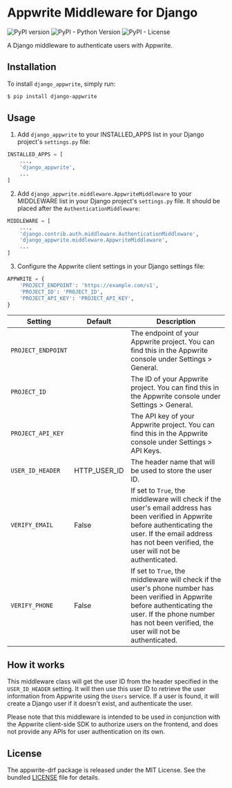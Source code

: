 # Appwrite Middleware for Django

![PyPI version](https://badge.fury.io/py/django-appwrite.svg)
![PyPI - Python Version](https://img.shields.io/pypi/pyversions/django-appwrite)
![PyPI - License](https://img.shields.io/pypi/l/django-appwrite)

A Django middleware to authenticate users with Appwrite.

## Installation

To install `django_appwrite`, simply run:

```bash
$ pip install django-appwrite
```

## Usage
1. Add `django_appwrite` to your INSTALLED_APPS list in your Django project's `settings.py` file:

```python
INSTALLED_APPS = [
    ...,
    'django_appwrite',
    ...
]
```

2. Add `django_appwrite.middleware.AppwriteMiddleware` to your MIDDLEWARE list in your Django project's `settings.py` file. It should be placed after the `AuthenticationMiddleware`:

```python
MIDDLEWARE = [
    ...,
    'django.contrib.auth.middleware.AuthenticationMiddleware',
    'django_appwrite.middleware.AppwriteMiddleware',
    ...
]
```
3. Configure the Appwrite client settings in your Django settings file:
```python
APPWRITE = {
    'PROJECT_ENDPOINT': 'https://example.com/v1',
    'PROJECT_ID': 'PROJECT_ID',
    'PROJECT_API_KEY': 'PROJECT_API_KEY',
}
```
| Setting            | Default      | Description                                                                                                                                                                                                           |
|--------------------|--------------|-----------------------------------------------------------------------------------------------------------------------------------------------------------------------------------------------------------------------|
| `PROJECT_ENDPOINT` |              | The endpoint of your Appwrite project. You can find this in the Appwrite console under Settings > General.                                                                                                            |
| `PROJECT_ID`       |              | The ID of your Appwrite project. You can find this in the Appwrite console under Settings > General.                                                                                                                  |
| `PROJECT_API_KEY`  |              | The API key of your Appwrite project. You can find this in the Appwrite console under Settings > API Keys.                                                                                                            |
| `USER_ID_HEADER`   | HTTP_USER_ID | The header name that will be used to store the user ID.                                                                                                                                                               |
| `VERIFY_EMAIL`     | False        | If set to `True`, the middleware will check if the user's email address has been verified in Appwrite before authenticating the user. If the email address has not been verified, the user will not be authenticated. |
| `VERIFY_PHONE`     | False        | If set to `True`, the middleware will check if the user's phone number has been verified in Appwrite before authenticating the user. If the phone number has not been verified, the user will not be authenticated.   |

## How it works
This middleware class will get the user ID from the header specified in the `USER_ID_HEADER` setting.
It will then use this user ID to retrieve the user information from Appwrite using the `Users` service.
If a user is found, it will create a Django user if it doesn't exist, and authenticate the user.

Please note that this middleware is intended to be used in conjunction with the Appwrite client-side SDK to authorize users on the frontend, and does not provide any APIs for user authentication on its own.

## License
The appwrite-drf package is released under the MIT License. See the bundled [LICENSE](LICENSE) file for details.